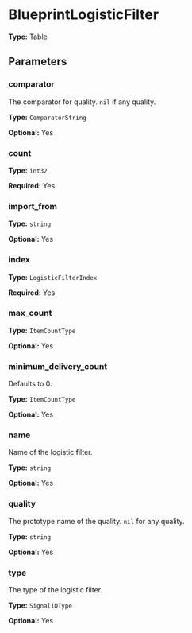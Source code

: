 # BlueprintLogisticFilter

**Type:** Table

## Parameters

### comparator

The comparator for quality. `nil` if any quality.

**Type:** `ComparatorString`

**Optional:** Yes

### count

**Type:** `int32`

**Required:** Yes

### import_from

**Type:** `string`

**Optional:** Yes

### index

**Type:** `LogisticFilterIndex`

**Required:** Yes

### max_count

**Type:** `ItemCountType`

**Optional:** Yes

### minimum_delivery_count

Defaults to 0.

**Type:** `ItemCountType`

**Optional:** Yes

### name

Name of the logistic filter.

**Type:** `string`

**Optional:** Yes

### quality

The prototype name of the quality. `nil` for any quality.

**Type:** `string`

**Optional:** Yes

### type

The type of the logistic filter.

**Type:** `SignalIDType`

**Optional:** Yes

